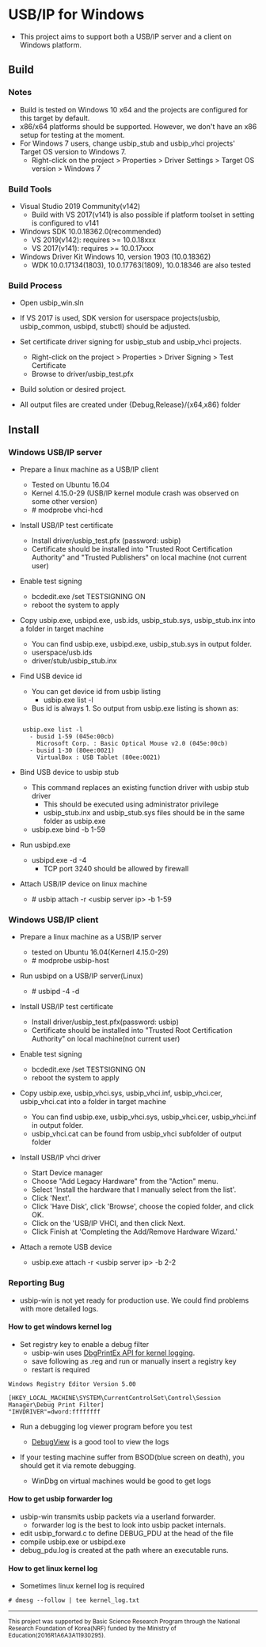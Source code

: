 # USB/IP for Windows

- This project aims to support both a USB/IP server and a client on Windows platform.


## Build

### Notes
- Build is tested on Windows 10 x64 and the projects are configured for this target by default.
- x86/x64 platforms should be supported. However, we don't have an x86 setup for testing at the moment.
- For Windows 7 users, change usbip\_stub and usbip\_vhci projects' Target OS version to Windows 7.
  - Right-click on the project > Properties > Driver Settings > Target OS version > Windows 7

### Build Tools
- Visual Studio 2019 Community(v142)
  - Build with VS 2017(v141) is also possible if platform toolset in setting is configured to v141
- Windows SDK 10.0.18362.0(recommended)
  - VS 2019(v142): requires &gt;= 10.0.18xxx
  - VS 2017(v141): requires &gt;= 10.0.17xxx
- Windows Driver Kit Windows 10, version 1903 (10.0.18362)
  - WDK 10.0.17134(1803), 10.0.17763(1809), 10.0.18346 are also tested

### Build Process
- Open usbip_win.sln
- If VS 2017 is used, SDK version for userspace projects(usbip, usbip_common, usbipd, stubctl) should be adjusted.
- Set certificate driver signing for usbip\_stub and usbip\_vhci projects.
  - Right-click on the project > Properties > Driver Signing > Test Certificate
  - Browse to driver/usbip\_test.pfx
- Build solution or desired project.

- All output files are created under {Debug,Release}/{x64,x86} folder

## Install

### Windows USB/IP server

- Prepare a linux machine as a USB/IP client
  - Tested on Ubuntu 16.04
  - Kernel 4.15.0-29 (USB/IP kernel module crash was observed on some other version)
  - \# modprobe vhci-hcd

- Install USB/IP test certificate
  - Install driver/usbip\_test.pfx (password: usbip)
  - Certificate should be installed into "Trusted Root Certification Authority" and "Trusted Publishers"
    on local machine (not current user)
- Enable test signing
  - bcdedit.exe /set TESTSIGNING ON
  - reboot the system to apply
- Copy usbip.exe, usbipd.exe, usb.ids, usbip\_stub.sys, usbip\_stub.inx into a folder in target machine
  - You can find usbip.exe, usbipd.exe, usbip\_stub.sys in output folder.
  - userspace/usb.ids
  - driver/stub/usbip\_stub.inx
- Find USB device id
  - You can get device id from usbip listing
    - usbip.exe list -l
  - Bus id is always 1. So output from usbip.exe listing is shown as:

<pre><code>
    usbip.exe list -l
      - busid 1-59 (045e:00cb)
        Microsoft Corp. : Basic Optical Mouse v2.0 (045e:00cb)
      - busid 1-30 (80ee:0021)
        VirtualBox : USB Tablet (80ee:0021)
</code></pre>

- Bind USB device to usbip stub
  - This command replaces an existing function driver with usbip stub driver
	- This should be executed using administrator privilege
	- usbip\_stub.inx and usbip\_stub.sys files should be in the same folder as usbip.exe
  - usbip.exe bind -b 1-59
- Run usbipd.exe
  - usbipd.exe -d -4
	- TCP port 3240 should be allowed by firewall

- Attach USB/IP device on linux machine
  - \# usbip attach -r &lt;usbip server ip&gt; -b 1-59

### Windows USB/IP client

- Prepare a linux machine as a USB/IP server
  - tested on Ubuntu 16.04(Kernerl 4.15.0-29)
  - \# modprobe usbip-host

- Run usbipd on a USB/IP server(Linux)
  - \# usbipd -4 -d

- Install USB/IP test certificate
  - Install driver/usbip\_test.pfx(password: usbip)
  - Certificate should be installed into "Trusted Root Certification Authority" on local machine(not current user)
- Enable test signing
  - bcdedit.exe /set TESTSIGNING ON
  - reboot the system to apply
- Copy usbip.exe, usbip\_vhci.sys, usbip\_vhci.inf, usbip\_vhci.cer, usbip\_vhci.cat into a folder in target machine
  - You can find usbip.exe, usbip\_vhci.sys, usbip\_vhci.cer, usbip\_vhci.inf in output folder.
  - usbip\_vhci.cat can be found from usbip\_vhci subfolder of output folder
- Install USB/IP vhci driver
  - Start Device manager
  - Choose "Add Legacy Hardware" from the "Action" menu.
  - Select 'Install the hardware that I manually select from the list'.
  - Click 'Next'.
  - Click 'Have Disk', click 'Browse', choose the copied folder, and click OK.
  - Click on the 'USB/IP VHCI, and then click Next.
  - Click Finish at 'Completing the Add/Remove Hardware Wizard.'
- Attach a remote USB device
  - usbip.exe attach -r &lt;usbip server ip&gt; -b 2-2

### Reporting Bug
- usbip-win is not yet ready for production use. We could find problems with more detailed logs.

#### How to get windows kernel log
- Set registry key to enable a debug filter
  - usbip-win uses [DbgPrintEx API for kernel logging](https://docs.microsoft.com/en-us/windows-hardware/drivers/devtest/reading-and-filtering-debugging-messages).
  - save following as .reg and run or manually insert a registry key
  - restart is required
```
Windows Registry Editor Version 5.00

[HKEY_LOCAL_MACHINE\SYSTEM\CurrentControlSet\Control\Session Manager\Debug Print Filter]
"IHVDRIVER"=dword:ffffffff
```
- Run a debugging log viewer program before you test
  - [DebugView](https://docs.microsoft.com/en-us/sysinternals/downloads/debugview) is a good tool to view the logs
  
- If your testing machine suffer from BSOD(blue screen on death), you should get it via remote debugging.
  - WinDbg on virtual machines would be good to get logs

#### How to get usbip forwarder log
- usbip-win transmits usbip packets via a userland forwarder.
  - forwarder log is the best to look into usbip packet internals. 
- edit usbip_forward.c to define DEBUG_PDU at the head of the file
- compile usbip.exe or usbipd.exe
- debug_pdu.log is created at the path where an executable runs.  

#### How to get linux kernel log
- Sometimes linux kernel log is required
```
# dmesg --follow | tee kernel_log.txt
```

<hr>
<sub>This project was supported by Basic Science Research Program through the National Research Foundation of Korea(NRF) funded by the Ministry of Education(2016R1A6A3A11930295).</sub>
